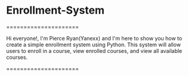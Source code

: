 # Enrollment-System

=====================

Hi everyone!, I'm Pierce Ryan(Yanexx) and I'm here to show you how to create a simple enrollment system using Python. This system will allow users to enroll in a course, view enrolled courses, and view all available courses.

=====================  

